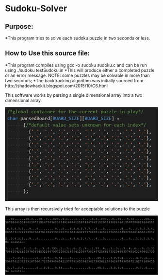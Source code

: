 # Sudoku-Solver

<h2>Purpose:</h2>                                              
*This program tries to solve each sudoku puzzle in   
 two seconds or less.    
  
<h2>How to Use this source file:</h2>                          
*This program compiles using gcc -o sudoku sudoku.c
  and can be run using ./sudoku testSudoku.in             
*This will produce either a completed puzzle or an   
  error message.                                      
NOTE: some puzzles may be solvable in more than two   
      seconds;                                        
*The backtracking algorithm was initially sourced from:  
  http://shadowhackit.blogspot.com/2015/10/C6.html    
  
This software works by parsing a single dimensional array into a two dimensional array.
   
![parsed board image](https://github.com/ronaldrespinoza/Sudoku-Solver/blob/master/img/sudoku_ParsedBoard.png)
  
This array is then recursively tried for acceptable solutions to the puzzle
  
![example output](https://github.com/ronaldrespinoza/Sudoku-Solver/blob/master/img/sudoku_ExampleOutput.png)
